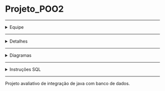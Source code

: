# Projeto_POO2
--------------------------------------------------------------------------------
<details>
<summary> Equipe </summary>
  
## Alunos
|      Equipe      |              Email             |
| :---:       | :---:       |
| Samuel de Souza  | samueldesouza200512@gmail.com  |
| Caio de Souza    | caiodesouza.cds@gmail.com      |

</details>

--------------------------------------------------------------------------------
  
<details>
<summary> Detalhes </summary>
  
## Equipe
|      Item        |        Valor       |
| :---:       | :---:       |
| Banco de Dados   | MySQL              |
| Schema           | Imobiliaria        |
</details>

--------------------------------------------------------------------------------

<details>
  <summary> Diagramas </summary>
  
## Diagrama MER
![Diagrama MER](/MER2.jpg)

----------------------------------------------------------------------------------

## Diagrama UML
![Diagrama UML](/UML3.jpg)
</details>

----------------------------------------------------------------------------------

<details>
  <summary>Instruções SQL</summary>

  ```SQL
 
 -- Criação da Database

CREATE DATABASE Imobiliaria;
USE Imobiliaria;

-- Criação Tabela Clientes

 CREATE TABLE Cliente (
 IDCliente INT PRIMARY KEY AUTO_INCREMENT,
 Nome VARCHAR(255),
 Email VARCHAR(255),
 Idade INT,
 Sexo VARCHAR(255)
 );

 -- Criação Tabela Imóveis

 CREATE TABLE Imovel (
 IDImovel INT PRIMARY KEY AUTO_INCREMENT,
 Tipo VARCHAR(255),
 Tamanho FLOAT,
 Endereco VARCHAR(255)
 );

-- Criação Tabela ContratoAluguel

 CREATE TABLE ContratoAluguel(
 IDContrato INT PRIMARY KEY AUTO_INCREMENT,
 IDCliente int,
 IDImovel int,
 FOREIGN KEY (IDCliente) REFERENCES Cliente(IDCliente),
 FOREIGN KEY (IDImovel) REFERENCES Imovel(IDImovel),
 Valor FLOAT,
 DataInicio DATE,
 DataFinal DATE
 );
 

  ```
</details>

--------------------------------------------------------------------------------

Projeto avaliativo de integração de java com banco de dados.
